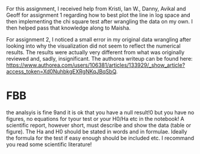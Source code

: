 For this assignment, I received help from Kristi, Ian W., Danny, Avikal and Geoff for assignment 1 regarding how to best plot the line in log space and then implementing the chi square test after wrangling the data on my own. I then helped pass that knowledge along to Maisha. 

For assignment 2, I noticed a small error in my original data wrangling after looking into why the visualization did not seem to reflect the numerical results. The results were actually very different from what was originally reviewed and, sadly, insignificant. The authorea writeup can be found here: https://www.authorea.com/users/106381/articles/133929/_show_article?access_token=Xd0NuhbkgEXRgNKqJBqSbQ. 

# FBB 
the analsyis is fine 9and it is ok that you have a null result!0 but you have no figures, no equations for tyour test or your H0/Ha etc in the notebook! A scientific report, however short, must describe and show the data (table or figure). The Ha and H0 should be stated in words and in formulae. Ideally the formula for the test if easy enough should be included etc.
I recommand you read some scientific literature!
